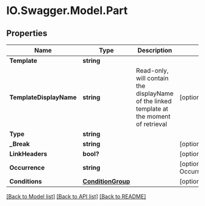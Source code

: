 # IO.Swagger.Model.Part
## Properties

Name | Type | Description | Notes
------------ | ------------- | ------------- | -------------
**Template** | **string** |  | 
**TemplateDisplayName** | **string** | Read-only, will contain the displayName of the linked template at the moment of retrieval | [optional] 
**Type** | **string** |  | 
**_Break** | **string** |  | [optional] 
**LinkHeaders** | **bool?** |  | [optional] [default to true]
**Occurrence** | **string** |  | [optional] [default to OccurrenceEnum.Primary]
**Conditions** | [**ConditionGroup**](ConditionGroup.md) |  | [optional] 

[[Back to Model list]](../README.md#documentation-for-models) [[Back to API list]](../README.md#documentation-for-api-endpoints) [[Back to README]](../README.md)

